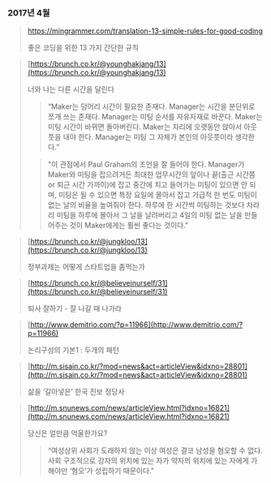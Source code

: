 ### 2017년 4월
> https://mingrammer.com/translation-13-simple-rules-for-good-coding
>
> 좋은 코딩을 위한 13 가지 간단한 규칙

> [https://brunch.co.kr/@younghakjang/13](https://brunch.co.kr/@younghakjang/13)
>
> 너와 나는 다른 시간을 달린다
>
> > “Maker는 덩어리 시간이 필요한 존재다. Manager는 시간을 분단위로 쪼개 쓰는 존재다. Manager는 미팅 순서를 자유자재로 바꾼다. Maker는 미팅 시간이 바뀌면 돌아버린다. Maker는 자리에 오랫동안 앉아서 아웃풋을 내야 한다. Manager는 미팅 그 자체가 본인의 아웃풋이라 생각한다.”
>
> > "이 관점에서 Paul Graham의 조언을 잘 들어야 한다. Manager가 Maker와 미팅을 잡으려거든 최대한 업무시간의 앞이나 끝(출근 시간쯤 or 퇴근 시간 가까이)에 잡고 중간에 치고 들어가는 미팅이 있으면 안 되며, 미팅은 될 수 있으면 특정 요일에 몰아서 잡고 가급적 한 번도 미팅이 없는 날의 비율을 높여줘야 한다. 하루에 한 시간씩 미팅하는 것보다 차라리 미팅을 하루에 몰아서 그 날을 날려버리고 4일의 미팅 없는 날을 만들어주는 것이 Maker에게는 훨씬 좋다는 것이다."

> [https://brunch.co.kr/@jungkloo/13](https://brunch.co.kr/@jungkloo/13)
>
> 정부과제는 어떻게 스타트업을 좀먹는가

> [https://brunch.co.kr/@believeinurself/31](https://brunch.co.kr/@believeinurself/31)
>
> 퇴사 잘하기 - 잘 나갈 때 나가라

> [http://www.demitrio.com/?p=11966](http://www.demitrio.com/?p=11966)
>
> 논리구성의 기본1 : 두개의 패턴

> [http://m.sisain.co.kr/?mod=news&act=articleView&idxno=28801](http://m.sisain.co.kr/?mod=news&act=articleView&idxno=28801)
>
> 삶을 ‘갈아넣은’ 한국 진보 정당사

> [http://m.snunews.com/news/articleView.html?idxno=16821](http://m.snunews.com/news/articleView.html?idxno=16821)
>
> 당신은 얼만큼 억울한가요?
>
> > “여성상위 사회가 도래하지 않는 이상 여성은 결코 남성을 혐오할 수 없다. 사회 구조적으로 강자의 위치에 있는 자가 약자의 위치에 있는 자에게 가해야만 ‘혐오’가 성립하기 때문이다."

